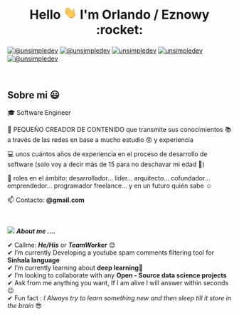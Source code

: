 <h1 align="center">Hello <img src="https://raw.githubusercontent.com/ABSphreak/ABSphreak/master/gifs/Hi.gif" width="30px">  I'm Orlando / Eznowy :rocket: </h1> 

<p align="left">
  <a href="https://www.youtube.com/@unsimpledev" target="blank"><img align="center" src="https://img.shields.io/badge/YouTube-FF0000?style=for-the-badge&logo=youtube&logoColor=white" alt="@unsimpledev"  /></a>
<a href="https://www.tiktok.com/@unsimpledev" target="blank"><img align="center" src="https://img.shields.io/badge/TikTok-000000?style=for-the-badge&logo=tiktok&logoColor=white" alt="@unsimpledev" /></a>
<a href="https://linkedin.com/in/unsimpledev" target="blank"><img align="center" src="https://img.shields.io/badge/LinkedIn-0077B5?style=for-the-badge&logo=linkedin&logoColor=white" alt="unsimpledev"/></a>
<a href="https://fb.com/unsimpledev" target="blank"><img align="center" src="https://img.shields.io/badge/Facebook-1877F2?style=for-the-badge&logo=facebook&logoColor=white" alt="unsimpledev"  /></a>
<a href = "mailto:unsimpledev@gmail.com" target="blank"><img align="center" src="https://img.shields.io/badge/Gmail-D14836?style=for-the-badge&logo=gmail&logoColor=white" alt="@unsimpledev"  /></a>
  </p>
<br>
<h2>Sobre mi 😃</h2>
<!--Intro start-->

<p align="left">
🎓 Software Engineer

🎥 PEQUEÑO CREADOR DE CONTENIDO que transmite sus conocimientos 📚 a través de las redes en base a mucho estudio 😵 y experiencia

💻 unos cuántos años de experiencia en el proceso de desarrollo de software (solo voy a decir más de 15 para no deschavar mi edad 🙈)

📝 roles en el ámbito: desarrollador... líder... arquitecto... cofundador... emprendedor... programador freelance... y en un futuro quién sabe ☺️

📫 Contacto: **@gmail.com**
<!--Intro end-->
  </p>
<br>



<img src="https://media.giphy.com/media/iY8CRBdQXODJSCERIr/giphy.gif" width="30px">&nbsp;***About me ....***

✔ Callme: ***He/His*** or ***TeamWorker*** 😊 <br>
✔ I’m currently Developing a youtube spam comments filtering tool for **Sinhala language**<br>
✔ I’m currently learning about **deep learning**🥰<br>
✔ I’m looking to collaborate with any **Open - Source data science projects**<br>
✔ Ask from me anything you want, If I am alive I will answer within seconds 😉<br>
✔ Fun fact : *I Always try to learn something new and then sleep till it store in the brain* 😎<br><br><br><br>

